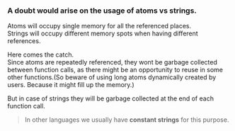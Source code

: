 ### A doubt would arise on the usage of atoms vs strings.
Atoms will occupy single memory for all the referenced places.  
Strings will occupy different memory spots when having different references.

Here comes the catch.  
Since atoms are repeatedly referenced, they wont be garbage collected between function calls, as there might be an opportunity to reuse in some other functions.(So beware of using long atoms dynamically created by users. Because it might fill up the memory.)

But in case of strings they will be garbage collected at the end of each function call.
> In other languages we usually have **constant strings** for this purpose.